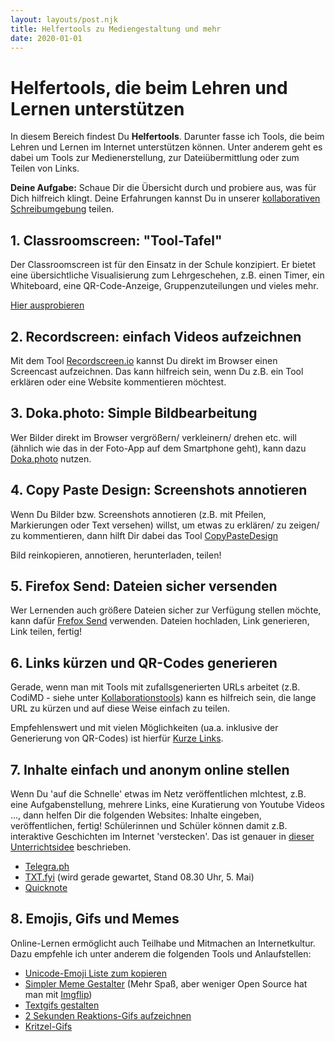 ```yaml
---
layout: layouts/post.njk
title: Helfertools zu Mediengestaltung und mehr 
date: 2020-01-01
---
```


# Helfertools, die beim Lehren und Lernen unterstützen

In diesem Bereich findest Du **Helfertools**. Darunter fasse ich Tools, die beim Lehren und Lernen im Internet unterstützen können. Unter anderem geht es dabei um Tools zur Medienerstellung, zur Dateiübermittlung oder zum Teilen von Links.

**Deine Aufgabe:** Schaue Dir die Übersicht durch und probiere aus, was für Dich hilfreich klingt. Deine Erfahrungen kannst Du in unserer [kollaborativen Schreibumgebung](https://yopad.eu/p/medpaed) teilen.

## 1. Classroomscreen: "Tool-Tafel"

Der Classroomscreen ist für den Einsatz in der Schule konzipiert. Er bietet eine übersichtliche Visualisierung zum Lehrgeschehen, z.B. einen Timer, ein Whiteboard, eine QR-Code-Anzeige, Gruppenzuteilungen und vieles mehr.

[Hier ausprobieren](https://app.classroomscreen.com)

## 2. Recordscreen: einfach Videos aufzeichnen

Mit dem Tool [Recordscreen.io](https://recordscreen.io) kannst Du direkt im Browser einen Screencast aufzeichnen. Das kann hilfreich sein, wenn Du z.B. ein Tool erklären oder eine Website kommentieren möchtest.

## 3. Doka.photo: Simple Bildbearbeitung

Wer Bilder direkt im Browser vergrößern/ verkleinern/ drehen etc. will (ähnlich wie das in der Foto-App auf dem Smartphone geht), kann dazu [Doka.photo](https://doka.photo/) nutzen.

## 4. Copy Paste Design: Screenshots annotieren

Wenn Du Bilder bzw. Screenshots annotieren (z.B. mit Pfeilen, Markierungen oder Text versehen) willst, um etwas zu erklären/ zu zeigen/ zu kommentieren, dann hilft Dir dabei das Tool [CopyPasteDesign](https://copypastedesign.com/)

Bild reinkopieren, annotieren, herunterladen, teilen!

## 5. Firefox Send: Dateien sicher versenden

Wer Lernenden auch größere Dateien sicher zur Verfügung stellen möchte, kann dafür [Frefox Send](https://send.firefox.com/) verwenden. Dateien hochladen, Link generieren, Link teilen, fertig!

## 6. Links kürzen und QR-Codes generieren

Gerade, wenn man mit Tools mit zufallsgenerierten URLs arbeitet (z.B. CodiMD - siehe unter [Kollaborationstools](/kollaboration)) kann es hilfreich sein, die lange URL zu kürzen und auf diese Weise einfach zu teilen.

Empfehlenswert und mit vielen Möglichkeiten (ua.a. inklusive der Generierung von QR-Codes) ist hierfür [Kurze Links](https://kurzelinks.de).

## 7. Inhalte einfach und anonym online stellen

Wenn Du 'auf die Schnelle' etwas im Netz veröffentlichen mlchtest, z.B. eine Aufgabenstellung, mehrere Links, eine Kuratierung von Youtube Videos ..., dann helfen Dir die folgenden Websites: Inhalte eingeben, veröffentlichen, fertig! Schülerinnen und Schüler können damit z.B. interaktive Geschichten im Internet 'verstecken'. Das ist genauer in [dieser Unterrichtsidee](https://open.education/1-webseitenerstellung.php) beschrieben.

* [Telegra.ph](https://telegra.ph)
* [TXT.fyi](https://txt.fyi/) (wird gerade gewartet, Stand 08.30 Uhr, 5. Mai)
* [Quicknote](https://quicknote.io/)

## 8. Emojis, Gifs und Memes

Online-Lernen ermöglicht auch Teilhabe und Mitmachen an Internetkultur. Dazu empfehle ich unter anderem die folgenden Tools und Anlaufstellen:

* [Unicode-Emoji Liste zum kopieren](https://unilist.raphaelbastide.com/#emojis)
* [Simpler Meme Gestalter](https://meinmeme.de) (Mehr Spaß, aber weniger Open Source hat man mit [Imgflip](https://imgflip.com/memegenerator))
* [Textgifs gestalten](https://msgif.net/)
* [2 Sekunden Reaktions-Gifs aufzeichnen](https://codepen.io/thibpat/full/bGNqVRP)
* [Kritzel-Gifs](http://www.mrsquiggles.com/)